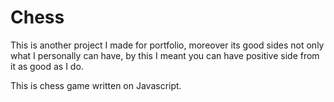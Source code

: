 # Chess

  This is another project I made for portfolio, moreover its good sides not only what I personally can have, by this I meant you can have positive side from it as good
 as I do. 

  This is chess game written on Javascript.
